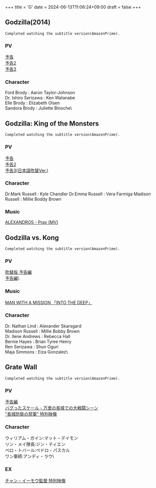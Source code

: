 +++
title = 'G'
date = 2024-06-13T11:06:24+09:00
draft = false
+++

## Godzilla(2014)
```
Completed watching the subtitle version(AmazonPrime).
```
### PV
[予告](https://youtu.be/hNxamY1anM0)\
[予告2](https://youtu.be/fkNr6DoBcII)\
[予告3](https://youtu.be/a_WRsHyOTjY)

### Character
Ford Brody : Aaron Taylor-Johnson\
Dr. Ishiro Serizawa : Ken Watanabe\
Elle Brody : Elizabeth Olsen\
Sandora Brody : Juliette Binoche\

## Godzilla: King of the Monsters
```
Completed watching the subtitle version(AmazonPrime).
```
### PV
[予告](https://youtu.be/R5Swd7CWg1M)\
[予告2](https://youtu.be/FNJDkkuP2N4)\
[予告3(日本語吹替Ver.)](https://youtu.be/ItT22BIVo10)

### Character
Dr.Mark Russell : Kyle Chandler
Dr.Emma Russell : Vera Farmiga
Madison Russell : Millie Boddy Brown

### Music
[ALEXANDROS - Pray (MV)](https://www.youtube.com/watch?v=IQCDOcO8wcA)

  

## Godzilla vs. Kong
```
Completed watching the subtitle version(AmazonPrime).
```
  
### PV
[吹替版 予告編](https://youtu.be/Zd3zRShj7to)\
[予告編](https://youtu.be/TCfmnUPIhUo)\
### Music
[MAN WITH A MISSION 「INTO THE DEEP」](https://youtu.be/EMIaDLICMC4)

### Character
Dr. Nathan Lind : Alexander Skarsgard\
Madison Russell : Millie Bobby Brown\
Dr. Ilene Andrews : Rebecca Hall\
Bernie Hayes : Brian Tyree Henry\
Ren Serizawa : Shun Oguri\
Maja Simmons : Eiza Gonzalez\


## Grate Wall
```
Completed watching the subtitle version(AmazonPrime).
```

### PV
[予告編](https://youtu.be/B9xMPUVLjsQ)\
[バグったスケール - 万里の長城での大戦闘シーン](https://youtu.be/AB2oZELvsiw)\
["長城防衛の禁軍" 特別映像](https://youtu.be/WV2N4Dzw7NU)

### Character
ウィリアム・ガイン:マット・デイモン\
リン・メイ隊長:ジン・ティエン\
ペロ・トバール:ペドロ・パスカル\
ワン軍師:アンディ・ラウ\

### EX
[チャン・イーモウ監督 特別映像](https://youtu.be/nmE-9p95tac)

